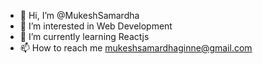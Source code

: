 - 👋 Hi, I’m @MukeshSamardha
- 👀 I’m interested in Web Development
- 🌱 I’m currently learning Reactjs
- 📫 How to reach me  mukeshsamardhaginne@gmail.com
<!---
MukeshSamrdha/MukeshSamrdha is a ✨ special ✨ repository because its `README.md` (this file) appears on your GitHub profile.
You can click the Preview link to take a look at your changes.
--->
